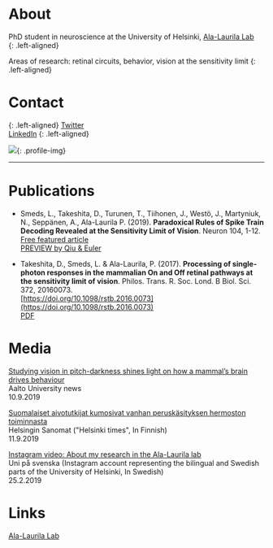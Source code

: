 

# About 
PhD student in neuroscience at the University of Helsinki, [Ala-Laurila Lab](http://ala-laurila.biosci.helsinki.fi/#home)  
{: .left-aligned}

Areas of research: retinal circuits, behavior, vision at the sensitivity limit
{: .left-aligned}

# Contact
{: .left-aligned}
[Twitter](https://twitter.com/linasmeds)  
[LinkedIn](www.linkedin.com/in/linasmeds)
{: .left-aligned}

![](https://linasmeds.github.io/assets/images/DSCF8694bw_edit1.png){: .profile-img}

* * *

# Publications
* Smeds, L., Takeshita, D., Turunen, T., Tiihonen, J., Westö, J., Martyniuk, N., Seppänen, A., Ala-Laurila P. (2019). **Paradoxical Rules of Spike Train Decoding Revealed at the Sensitivity Limit of Vision**. Neuron 104, 1-12.  
[Free featured article](https://www.sciencedirect.com/science/article/pii/S0896627319306890?via%3Dihub)  
[PREVIEW by Qiu & Euler](http://ala-laurila.biosci.helsinki.fi/content/refs/qiu_euler_2019_retinal_circuits_for_seeing_in_the_dark.pdf)

* Takeshita, D., Smeds, L. & Ala-Laurila, P. (2017). **Processing of single-photon responses in the mammalian On and Off retinal pathways at the sensitivity limit of vision**. Philos. Trans. R. Soc. Lond. B Biol. Sci. 372, 20160073.  
[https://doi.org/10.1098/rstb.2016.0073](https://doi.org/10.1098/rstb.2016.0073)    
[PDF](http://ala-laurila.biosci.helsinki.fi/content/refs/takeshita_et_al_2017.pdf)

# Media  
[Studying vision in pitch-darkness shines light on how a mammal’s brain drives behaviour](https://www.aalto.fi/en/news/studying-vision-in-pitch-darkness-shines-light-on-how-a-mammals-brain-drives-behaviour)   
Aalto University news   
10.9.2019

[Suomalaiset aivotutkijat kumosivat vanhan peruskäsityksen hermoston toiminnasta](https://www.hs.fi/tiede/art-2000006235484.html)    
Helsingin Sanomat ("Helsinki times", In Finnish)  
11.9.2019  

[Instagram video: About my research in the Ala-Laurila lab](https://www.instagram.com/p/BuTrEKfgu2q/?utm_source=ig_share_sheet&igshid=18lmk0nu9q7gr)    
Uni på svenska (Instagram account representing the bilingual and Swedish parts of the University of Helsinki, In Swedish)  
25.2.2019

# Links
[Ala-Laurila Lab](http://ala-laurila.biosci.helsinki.fi/#home)


